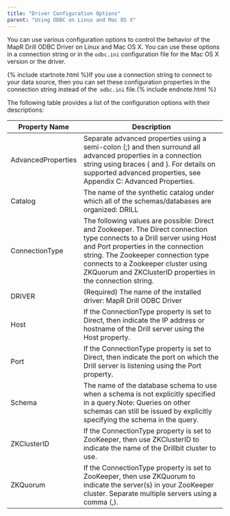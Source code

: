 ```yaml
---
title: "Driver Configuration Options"
parent: "Using ODBC on Linux and Mac OS X"
---
```

You can use various configuration options to control the behavior of the MapR
Drill ODBC Driver on Linux and Mac OS X. You can use these options in a connection string or in the
`odbc.ini` configuration file for the Mac OS X version or the driver.

{% include startnote.html %}If you use a connection string to connect to your data source, then you can set these configuration properties in the connection string instead of the` odbc.ini` file.{% include endnote.html %}

The following table provides a list of the configuration options with their
descriptions:

| Property Name      | Description                                                                                                                                                                                                                                                                                               |
|--------------------|-----------------------------------------------------------------------------------------------------------------------------------------------------------------------------------------------------------------------------------------------------------------------------------------------------------|
| AdvancedProperties | Separate advanced properties using a semi-colon (;) and then surround all advanced properties in a connection string using braces { and }. For details on supported advanced properties, see Appendix C: Advanced Properties.                                                                             |
| Catalog            | The name of the synthetic catalog under which all of the schemas/databases are organized: DRILL                                                                                                                                                                                                           |
| ConnectionType     | The following values are possible: Direct and Zookeeper. The Direct connection type connects to a Drill server using Host and Port properties in the connection string. The Zookeeper connection type connects to a Zookeeper cluster using ZKQuorum and ZKClusterID properties in the connection string. |
| DRIVER             | (Required) The name of the installed driver: MapR Drill ODBC Driver                                                                                                                                                                                                                                       |
| Host               | If the ConnectionType property is set to Direct, then indicate the IP address or hostname of the Drill server using the Host property.                                                                                                                                                                    |
| Port               | If the ConnectionType property is set to Direct, then indicate the port on which the Drill server is listening using the Port property.                                                                                                                                                                   |
| Schema             | The name of the database schema to use when a schema is not explicitly specified in a query.Note: Queries on other schemas can still be issued by explicitly specifying the schema in the query.                                                                                                          |
| ZKClusterID        | If the ConnectionType property is set to ZooKeeper, then use ZKClusterID to indicate the name of the Drillbit cluster to use.                                                                                                                                                                             |
| ZKQuorum           | If the ConnectionType property is set to ZooKeeper, then use ZKQuorum to indicate the server(s) in your ZooKeeper cluster. Separate multiple servers using a comma (,).                                                                                                                                   |

